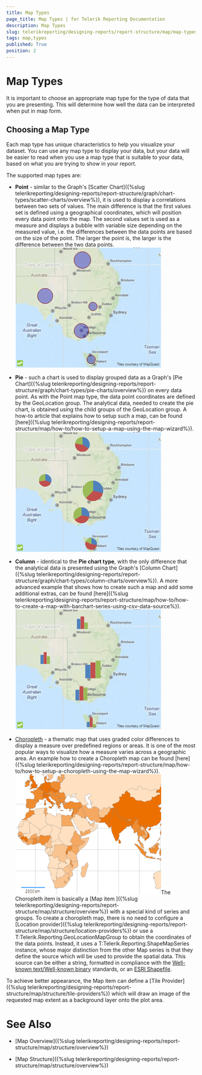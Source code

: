 ```yaml
---
title: Map Types
page_title: Map Types | for Telerik Reporting Documentation
description: Map Types
slug: telerikreporting/designing-reports/report-structure/map/map-types
tags: map,types
published: True
position: 2
---
```


# Map Types



It is important to choose an appropriate map type for the type of data that you are presenting. This will determine how well the data can be interpreted when put in map form.

## Choosing a Map Type

Each map type has unique characteristics to help you visualize your dataset. You can use any map type to
          display your data, but your data will be easier to read when you use a map type that is suitable to your data,
          based on what you are trying to show in your report.
        

The supported map types are:
        

* __Point__ - similar to the Graph's [Scatter Chart]({%slug telerikreporting/designing-reports/report-structure/graph/chart-types/scatter-charts/overview%}),
              it is used to display a correlations between two sets of values.
              The main difference is that the first values set is defined using a geographical coordinates, which will position every data point onto the map.
              The second values set is used as a measure and displays a bubble with variable size depending on the measured value, i.e. 
              the differences between the data points are based on the size of the point. The larger the point is, 
              the larger is the difference between the two data points.
            ![Map Point Chart](images/Map/MapPointChart.png)

* __Pie__ - such a chart is used to display grouped data as a Graph's
              [Pie Chart]({%slug telerikreporting/designing-reports/report-structure/graph/chart-types/pie-charts/overview%}) on every data point. As with the Point map type, the data point
              coordinates are defined by the GeoLocation group. The analytical data, needed to create the pie chart, is obtained using the child groups
              of the GeoLocation group. A how-to article that explains how to setup such a map, can be found
              [here]({%slug telerikreporting/designing-reports/report-structure/map/how-to/how-to-setup-a-map-using-the-map-wizard%}).
            ![Map Pie Chart](images/Map/MapPieChart.png)

* __Column__ - identical to the __Pie chart type__, with the only difference that the analytical
              data is presented using the Graph's [Column Chart]({%slug telerikreporting/designing-reports/report-structure/graph/chart-types/column-charts/overview%}). A more advanced example
              that shows how to create such a map and add some additional extras, can be found
              [here]({%slug telerikreporting/designing-reports/report-structure/map/how-to/how-to-create-a-map-with-barchart-series-using-csv-data-source%}).
            ![Map Column Chart](images/Map/MapColumnChart.png)

* [Choropleth](http://en.wikipedia.org/wiki/Choropleth_map)
               - a thematic map that uses graded color differences to display a
              measure over predefined regions or areas. It is one of the most popular ways to visualize how a measure varies across
              a geographic area. An example how to create a Choropleth map can be found 
              [here]({%slug telerikreporting/designing-reports/report-structure/map/how-to/how-to-setup-a-choropleth-using-the-map-wizard%}).
          ![Choropleth Chart Type](images/Map/Choropleth/Choropleth_ChartType.png)The Choropleth item is basically a [Map item ]({%slug telerikreporting/designing-reports/report-structure/map/structure/overview%}) with a special kind of series and groups.
              To create a choropleth map, there is no need to configure a [Location provider]({%slug telerikreporting/designing-reports/report-structure/map/structure/location-providers%})
              or use a T:Telerik.Reporting.GeoLocationMapGroup to obtain the coordinates of the data points.
              Instead, it uses a T:Telerik.Reporting.ShapeMapSeries instance, whose major distinction from the
              other Map series is that they define the source which will be used to provide the spatial data. This source can be either a string, formatted
              in compliance with the
              [Well-known text/Well-known binary](http://en.wikipedia.org/wiki/Well-known_text)
              standards, or an
              [ESRI Shapefile](http://en.wikipedia.org/wiki/Shapefile).
            



To achieve better appearance, the Map item can define a [Tile Provider]({%slug telerikreporting/designing-reports/report-structure/map/structure/tile-providers%}) which will
          draw an image of the requested map extent as a background layer onto the plot area.
        

# See Also

 * [Map Overview]({%slug telerikreporting/designing-reports/report-structure/map/structure/overview%})

 * [Map Structure]({%slug telerikreporting/designing-reports/report-structure/map/structure/overview%})
